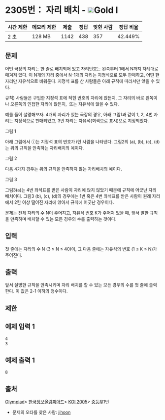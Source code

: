 # 2305번： 자리 배치 - <img src="https://static.solved.ac/tier_small/15.svg" style="height:20px" />Gold I


| 시간 제한 | 메모리 제한 | 제출 | 정답 | 맞힌 사람 | 정답 비율 |
| --- | --- | --- | --- | --- | --- |
| 2 초 | 128 MB | 1142 | 438 | 357 | 42.449% |


## 문제


어떤 극장의 자리는 한 줄로 배치되어 있고 자리번호는 왼쪽부터 1에서 N까지 차례대로 매겨져 있다. 이 N개의 자리 중에서 N-1개의 자리는 지정석으로 모두 판매하고, 어떤 한 자리만 자유석으로 비워둔다. 지정석 표를 산 사람들은 아래 규칙에 따라서만 앉을 수 있다.

규칙) 사람들은 구입한 지정석 표에 적힌 번호의 자리에 앉든지, 그 자리의 바로 왼쪽이나 오른쪽의 인접한 자리에 앉든지,  또는 자유석에 앉을 수 있다.

예를 들어 설명해보자. 4개의 자리가 있는 극장의 경우, 아래 그림1과 같이 1, 2, 4번 자리는 지정석으로 판매되었고, 3번 자리는 자유석(회색으로 표시)으로 지정되었다.


그림 1

아래 그림에서 ⓘ는 지정석 표의 번호가 i인 사람을 나타낸다. 그림2의 (a), (b), (c), (d)는 위의 규칙을 만족하는 자리배치의 예이다.


그림 2

다음 4가지 경우는 위의 규칙을 만족하지 않는 자리배치의 예이다.


그림 3

그림3(a)는 4번 좌석표를 받은 사람이 자리에 앉지 않았기 때문에 규칙에 어긋난 자리배치이다. 그림3 (b), (c), (d)의 경우에는 1번 혹은 4번 좌석표를 받은 사람이 원래 자리에서 2칸 이상 떨어진 자리에 앉아서 규칙에 어긋난 경우이다.

문제는 전체 자리의 수 N이 주어지고, 자유석 번호 K가 주어져 있을 때, 앞서 말한 규칙을 만족하며 배치할 수 있는 모든 경우의 수를 출력하는 것이다.




## 입력


첫 줄에는 자리의 수 N (3 ≤ N ≤ 40)이, 그 다음 줄에는 자유석의 번호 (1 ≤ K ≤ N)가 주어진다.




## 출력


앞서 설명한 규칙을 만족시키며 자리 배치를 할 수 있는 모든 경우의 수를 첫 줄에 출력한다. 이 값은 2-1 이하의 정수이다. 



## 제한




## 예제 입력 1


<pre>4
3
</pre>


## 예제 출력 1


<pre>8
</pre>






## 출처


[Olympiad](/category/2)> [한국정보올림피아드](/category/55)> [KOI 2005](/category/71)> [중등부](/category/detail/371)1번
- 문제의 오타를 찾은 사람: [jihoon](/user/jihoon)




